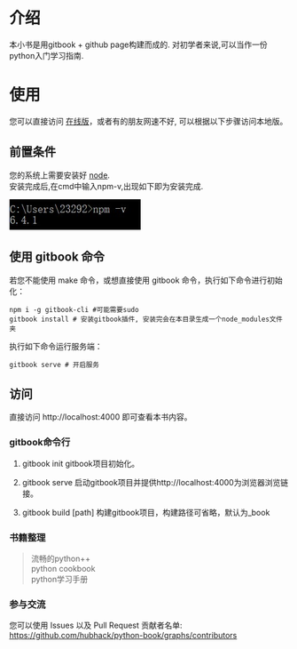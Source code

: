 # 介绍

本小书是用gitbook + github page构建而成的.
对初学者来说,可以当作一份python入门学习指南.  


# 使用

您可以直接访问 [在线版](https://hubhack.cn/python-book/)，或者有的朋友网速不好, 可以根据以下步骤访问本地版。

## 前置条件

您的系统上需要安装好 [node](https://nodejs.org/zh-cn/).  
安装完成后,在cmd中输入npm-v,出现如下即为安装完成.   

![](./img/npm.jpg)

## 使用 gitbook 命令

若您不能使用 make 命令，或想直接使用 gitbook 命令，执行如下命令进行初始化：

```console
npm i -g gitbook-cli #可能需要sudo
gitbook install # 安装gitbook插件, 安装完会在本目录生成一个node_modules文件夹
```

执行如下命令运行服务端：

```console
gitbook serve # 开启服务
```


## 访问

直接访问 http://localhost:4000 即可查看本书内容。


### gitbook命令行
1. gitbook init
gitbook项目初始化。

2. gitbook serve
启动gitbook项目并提供http://localhost:4000为浏览器浏览链接。

3. gitbook build [path]
构建gitbook项目，构建路径可省略，默认为_book

### 书籍整理
>流畅的python++  
>python cookbook  
>python学习手册

### 参与交流
您可以使用 Issues 以及 Pull Request
贡献者名单: https://github.com/hubhack/python-book/graphs/contributors